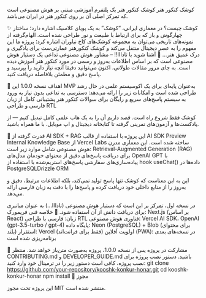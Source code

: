 کوشک کنکور هنر
کوشک کنکور هنر یک پلتفرم آموزشی مبتنی بر هوش مصنوعی است که تمرکز اصلی آن بر روی کنکور هنر در ایران می‌باشد.

✨ کوشک چیست؟
در معماری ایرانی، “کوشک” به یک پویای کلاسیک اشاره دارد؛ ساختار چهارگوش و باز که برای ارتباط با طبیعت و نور طراحی شده است. الهام‌گرفته از نمونه‌های تاریخی می‌توان به مجموعه کوشک‌های کاخ نیاوران اشاره کرد؛ پروژه ما این مفهوم را به عصر دیجیتال منتقل می‌کند و کوشک کنکورهنر عمارتی‌ست برای یادگیری و درک عمیق هنر...
🧠 آشنا شوید با تادااا!! – مشاور هوش مصنوعی
تداعی یک دستیار هوش مصنوعی است که بر اساس اطلاعات به‌روز و رسمی در مورد کنکور هنر آموزش دیده است. به جای مرور مقالات طولانی، اکنون می‌توانید دقیقا آنچه نیاز دارید را بپرسید و پاسخ دقیق و مطمئن بلافاصله دریافت کنید.

📌 اهداف نسخه 1.0.0
این MVP به‌عنوان پایه‌ای برای یک اکوسیستم علمی در حال رشد طراحی شده است و امکانات زیر را ارائه می‌دهد:
دسترسی به تداعی بدون نیاز به ورود به سیستم
پاسخ‌های سریع و رایگان برای سوالات کنکور هنر
پشتیبانی کامل از زبان فارسی و طراحی RTL

کوشک فقط شروع راه است. قصد داریم آن را به یک هاب علمی کامل تبدیل کنیم — از پادکست‌ها و آزمون‌های تمرینی گرفته تا کتابخانه دیجیتال و اپ موبایل. با ما همراه باشید.

🧠 قدرت گرفته از AI SDK + RAG
این پروژه با استفاده از قالب AI SDK Preview Internal Knowledge Base از Vercel Labs ساخته شده است.
این معماری مدرن هوش مصنوعی شامل موارد زیر است:
Retrieval-Augmented Generation (RAG) برای دریافت پاسخ‌های دقیق از محتوای خودمان
مدل‌های OpenAI GPT با پیاده‌سازی‌های سفارشی
پاسخ‌های استریم‌شده با استفاده از hook useChat()
داده‌ها در PostgreSQLDrizzle ORM

این به این معناست که کوشک تنها پاسخ تولید نمی‌کند، بلکه اطلاعات مرتبط، دقیق و به‌روز را از منابع داخلی خود دریافت کرده و پاسخ‌ها را با دقت به زبان فارسی ارائه می‌دهد.

در نسخه اول، 
تمرکز بر این است که دستیار هوش مصنوعی (تادااا...) به عنوان میانبری برای دریافت دانش از آن استفاده شود.
🔧 خلاصه فنی
فریمورک: Next.js (بر اساس React)
زبان: فارسی با طراحی RTL
فناوری هوش مصنوعی: Vercel AI SDK، OpenAI (gpt-3.5-turbo / gpt-4)
پایگاه داده: Neon (PostgreSQL) + Blob (برای محتوای بلند)
استقرار: Vercel (فقط برای فرانت‌اند)
اولویت آفلاین (PWA): در نسخه‌های بعدی برنامه‌ریزی شده است

🤝 مشارکت در پروژه
پس از نسخه 1.0.0، پروژه به‌صورت متن‌باز خواهد شد. منتظر CONTRIBUTING.md و DEVELOPER_GUIDE.md باشید.
دستور نصب پروژه
برای نصب پروژه، کافی است دستور زیر را در ترمینال خود وارد کنید:
git clone https://github.com/your-repository/kooshk-konkur-honar.git
cd kooshk-konkur-honar
npm install
📜 مجوز

این پروژه تحت مجوز MIT منتشر شده است.
